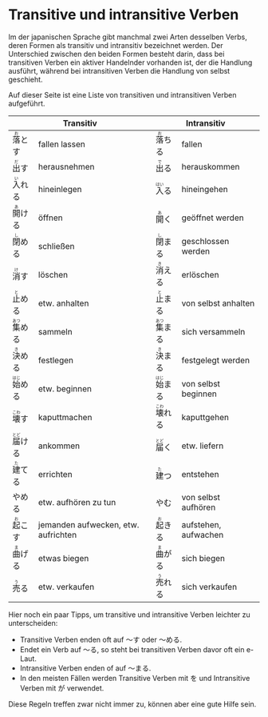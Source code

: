 ---
---

# Transitive und intransitive Verben

Im der japanischen Sprache gibt manchmal zwei Arten desselben Verbs, deren Formen als transitiv und intransitiv bezeichnet werden. Der Unterschied zwischen den beiden Formen besteht darin, dass bei transitiven Verben ein aktiver Handelnder vorhanden ist, der die Handlung ausführt, während bei intransitiven Verben die Handlung von selbst geschieht.

Auf dieser Seite ist eine Liste von transitiven und intransitiven Verben aufgeführt.

<table>
  <thead>
      <tr>
          <th colspan="2">Transitiv</th>
          <th colspan="2">Intransitiv</th>
      </tr>
  </thead>
  <tbody>
      <tr>
          <td><ruby><rb>落</rb><rt>お</rt></ruby>とす</td>
          <td>fallen lassen</td>
          <td><ruby><rb>落</rb><rt>お</rt></ruby>ちる</td>
          <td>fallen</td>
      </tr>
      <tr>
          <td><ruby><rb>出</rb><rt>だ</rt></ruby>す</td>
          <td>herausnehmen</td>
          <td><ruby><rb>出</rb><rt>で</rt></ruby>る</td>
          <td>herauskommen</td>
      </tr>
      <tr>
          <td><ruby><rb>入</rb><rt>い</rt></ruby>れる</td>
          <td>hineinlegen</td>
          <td><ruby><rb>入</rb><rt>はい</rt></ruby>る</td>
          <td>hineingehen</td>
      </tr>
      <tr>
          <td><ruby><rb>開</rb><rt>あ</rt></ruby>ける</td>
          <td>öffnen</td>
          <td><ruby><rb>開</rb><rt>あ</rt></ruby>く</td>
          <td>geöffnet werden</td>
      </tr>
      <tr>
          <td><ruby><rb>閉</rb><rt>し</rt></ruby>める</td>
          <td>schließen</td>
          <td><ruby><rb>閉</rb><rt>し</rt></ruby>まる</td>
          <td>geschlossen werden</td>
      </tr>
      <tr>
          <td><ruby><rb>消</rb><rt>け</rt></ruby>す</td>
          <td>löschen</td>
          <td><ruby><rb>消</rb><rt>き</rt></ruby>える</td>
          <td>erlöschen</td>
      </tr>
      <tr>
          <td><ruby><rb>止</rb><rt>と</rt></ruby>める</td>
          <td>etw. anhalten</td>
          <td><ruby><rb>止</rb><rt>と</rt></ruby>まる</td>
          <td>von selbst anhalten</td>
      </tr>
      <tr>
          <td><ruby><rb>集</rb><rt>あつ</rt></ruby>める</td>
          <td>sammeln</td>
          <td><ruby><rb>集</rb><rt>あつ</rt></ruby>まる</td>
          <td>sich versammeln</td>
      </tr>
      <tr>
          <td><ruby><rb>決</rb><rt>き</rt></ruby>める</td>
          <td>festlegen</td>
          <td><ruby><rb>決</rb><rt>き</rt></ruby>まる</td>
          <td>festgelegt werden</td>
      </tr>
      <tr>
          <td><ruby><rb>始</rb><rt>はじ</rt></ruby>める</td>
          <td>etw. beginnen</td>
          <td><ruby><rb>始</rb><rt>はじ</rt></ruby>まる</td>
          <td>von selbst beginnen</td>
      </tr>
      <tr>
          <td><ruby><rb>壊</rb><rt>こわ</rt></ruby>す</td>
          <td>kaputtmachen</td>
          <td><ruby><rb>壊</rb><rt>こわ</rt></ruby>れる</td>
          <td>kaputtgehen</td>
      </tr>
      <tr>
          <td><ruby><rb>届</rb><rt>とど</rt></ruby>ける</td>
          <td>ankommen</td>
          <td><ruby><rb>届</rb><rt>とど</rt></ruby>く</td>
          <td>etw. liefern</td>
      </tr>
      <tr>
          <td><ruby><rb>建</rb><rt>た</rt></ruby>てる</td>
          <td>errichten</td>
          <td><ruby><rb>建</rb><rt>た</rt></ruby>つ</td>
          <td>entstehen</td>
      </tr>
      <tr>
          <td>やめる</td>
          <td>etw. aufhören zu tun</td>
          <td>やむ</td>
          <td>von selbst aufhören</td>
      </tr>
      <tr>
          <td><ruby><rb>起</rb><rt>お</rt></ruby>こす</td>
          <td>jemanden aufwecken, etw. aufrichten</td>
          <td><ruby><rb>起</rb><rt>お</rt></ruby>きる</td>
          <td>aufstehen, aufwachen</td>
      </tr>
      <tr>
          <td><ruby><rb>曲</rb><rt>ま</rt></ruby>げる</td>
          <td>etwas biegen</td>
          <td><ruby><rb>曲</rb><rt>ま</rt></ruby>がる</td>
          <td>sich biegen</td>
      </tr>
      <tr>
          <td><ruby><rb>売</rb><rt>う</rt></ruby>る</td>
          <td>etw. verkaufen</td>
          <td><ruby><rb>売</rb><rt>う</rt></ruby>れる</td>
          <td>sich verkaufen</td>
      </tr>
  </tbody>
</table>

Hier noch ein paar Tipps, um transitive und intransitive Verben leichter zu unterscheiden:

- Transitive Verben enden oft auf 〜す oder 〜める.
- Endet ein Verb auf 〜る, so steht bei transitiven Verben davor oft ein e-Laut.
- Intransitive Verben enden of auf 〜まる.
- In den meisten Fällen werden Transitive Verben mit を und Intransitive Verben mit が verwendet.

Diese Regeln treffen zwar nicht immer zu, können aber eine gute Hilfe sein.
